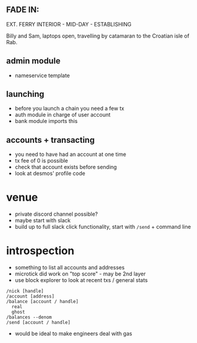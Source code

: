 ## FADE IN:

EXT. FERRY INTERIOR - MID-DAY - ESTABLISHING

Billy and Sam, laptops open, travelling by catamaran to the Croatian isle of Rab.


## admin module
- nameservice template

## launching
- before you launch a chain you need a few tx
- auth module in charge of user account
- bank module imports this

## accounts + transacting
- you need to have had an account at one time
- tx fee of 0 is possible
- check that account exists before sending
- look at desmos' profile code

# venue
- private discord channel possible?
- maybe start with slack
- build up to full slack click functionality, start with `/send` + command line

# introspection
- something to list all accounts and addresses
- microtick did work on "top score" - may be 2nd layer
- use block explorer to look at recent txs / general stats

```
/nick [handle]
/account [address]
/balance [account / handle]
  real
  ghost
/balances --denom
/send [account / handle]
```

- would be ideal to make engineers deal with gas
